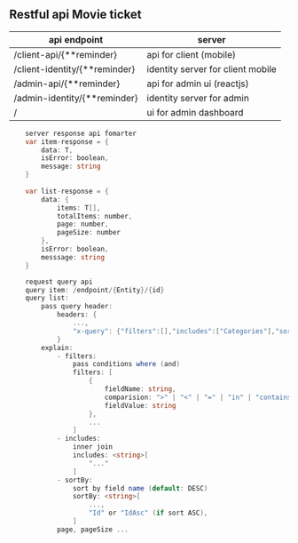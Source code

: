 ﻿## Restful api Movie ticket 



| api endpoint                  | server                            |
|-------------------------------|-----------------------------------|
| /client-api/{**reminder}      | api for client (mobile)           |
| /client-identity/{**reminder} | identity server for client mobile |
| /admin-api/{**reminder}       | api for admin ui (reactjs)        |
| /admin-identity/{**reminder}  | identity server for admin         |
| /                             | ui for admin dashboard            |





```csharp
    server response api fomarter
    var item-response = {
        data: T,
        isError: boolean,
        message: string
    }
    
    var list-response = {
        data: {
            items: T[],
            totalItems: number,
            page: number,
            pageSize: number
        },
        isError: boolean,
        messsage: string
    }
```


```csharp
    request query api
    query item: /endpoint/{Entity}/{id}
    query list:
        pass query header:
            headers: {
                ...,
                "x-query": {"filters":[],"includes":["Categories"],"sortBy":["Id"],"page":number,"pageSize":number}
            }
        explain: 
            - filters: 
                pass conditions where (and)
                filters: [
                    {
                        fieldName: string,
                        comparision: ">" | "<" | "=" | "in" | "contains",
                        fieldValue: string
                    },
                    ...
                ]
            - includes: 
                inner join 
                includes: <string>[
                    "..."
                ]
            - sortBy: 
                sort by field name (default: DESC)
                sortBy: <string>[
                    ...,
                    "Id" or "IdAsc" (if sort ASC),
                ]
            page, pageSize ...
```